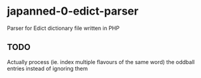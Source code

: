 # japanned-0-edict-parser
Parser for Edict dictionary file written in PHP

## TODO
Actually process (ie. index multiple flavours of the same word) the oddball entries instead of ignoring them
